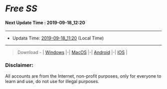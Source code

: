 
# *Free SS*

#### Next Update Time : 2019-09-18_12:20

---
* Updata Time: [2019-09-18_11:20](https://github.com/Geek-007/free-SS/blob/master/2019-09-18_11:20_FreeSS.txt) (Local Time)
---

> Download - | [Windows](https://github.com/shadowsocks/shadowsocks-windows/releases) |-| [MacOS](https://github.com/shadowsocks/shadowsocks-iOS/releases) |-| [Android](https://github.com/shadowsocks/shadowsocks-android/releases) |-| [IOS](https://itunes.apple.com/us/) |

### Disclaimer:
All accounts are from the Internet, non-profit purposes, only for everyone to learn and use, do not use for illegal purposes.
<br>
